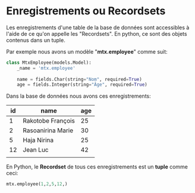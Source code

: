 # Enregistrements ou Recordsets

Les enregistrements d'une table de la base de données sont accessibles à l'aide de ce qu'on appelle les "Recordsets". En python, ce sont des objets contenus dans un tuple.&#x20;

Par exemple nous avons un modèle "**mtx.employee**" comme suit:

```python
class MtxEmployee(models.Model):
    _name = 'mtx.employee'
    
    name = fields.Char(string="Nom", required=True)
    age = fields.Integer(string="Âge", required=True)
```

Dans la base de données nous avons ces enregistrements:

| id | name              | age |
| -- | ----------------- | --- |
| 1  | Rakotobe François | 25  |
| 2  | Rasoanirina Marie | 30  |
| 5  | Haja Nirina       | 25  |
| 12 | Jean Luc          | 42  |
|    |                   |     |

En Python, le **Recordset** de tous ces enregistrements est un **tuple** comme ceci:

```python
mtx.employee(1,2,5,12,)
```
